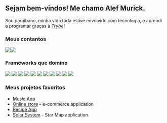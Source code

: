 ## Sejam bem-vindos! Me chamo Alef Murick.

 Sou paraibano, minha vida toda estive envolvido com tecnologia, e aprendi a programar graças à _[Trybe](https://www.betrybe.com/)_!

### Meus contantos
<a href="mailto:alefmurick@hotmail.com"><img src="https://img.shields.io/badge/Microsoft_Outlook-0078D4?style=for-the-badge&logo=microsoft-outlook&logoColor=white"></a><a href="https://www.https://www.linkedin.com/in/alef-murick/"><img src="https://img.shields.io/badge/LinkedIn-0077B5?style=for-the-badge&logo=linkedin&logoColor=white"></a>

### Frameworks que domino
<img src="https://img.shields.io/badge/HTML5-E34F26?style=for-the-badge&logo=html5&logoColor=white"> <img src="https://img.shields.io/badge/CSS3-1572B6?style=for-the-badge&logo=css3&logoColor=white"> <img src="https://img.shields.io/badge/JavaScript-F7DF1E?style=for-the-badge&logo=javascript&logoColor=black"> <img src="https://shields.io/badge/TypeScript-3178C6?logo=TypeScript&logoColor=FFF&style=for-the-badge"> <img src="https://img.shields.io/badge/React-20232A?style=for-the-badge&logo=react&logoColor=61DAFB"> <img src="https://img.shields.io/badge/Jest-323330?style=for-the-badge&logo=Jest&logoColor=white"> <img src="https://img.shields.io/badge/Node.js-43853D?style=for-the-badge&logo=node.js&logoColor=white"> <img src="https://img.shields.io/badge/mocha.js-323330?style=for-the-badge&logo=mocha&logoColor=Brown"> <img src="https://img.shields.io/badge/MySQL-005C84?style=for-the-badge&logo=mysql&logoColor=white"> <img src="https://img.shields.io/badge/Sequelize-52B0E7?logo=sequelize&logoColor=fff&style=for-the-badge"> <img src="https://img.shields.io/badge/docker-%230db7ed.svg?style=for-the-badge&logo=docker&logoColor=white">

### Meus projetos favoritos
* <a href="https://github.com/Alef-Murick/music-app">Music App</a>
* <a href="https://github.com/Alef-Murick/online-store">Online store</a> - e-commerce application
* <a href="https://github.com/Alef-Murick/recipes-app-project">Recipe App</a>
* <a href="https://github.com/Alef-Murick/solar-system">Solar System</a> - Star Map application
